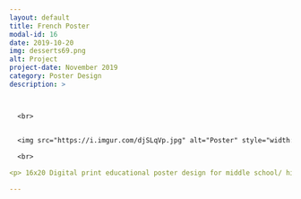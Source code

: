 ```yaml
---
layout: default
title: French Poster
modal-id: 16
date: 2019-10-20
img: desserts69.png
alt: Project
project-date: November 2019
category: Poster Design
description: >



  <br>


  <img src="https://i.imgur.com/djSLqVp.jpg" alt="Poster" style="width: 100%;"/>
  
  <br>

<p> 16x20 Digital print educational poster design for middle school/ high school language classrooms. </p>

---
```

